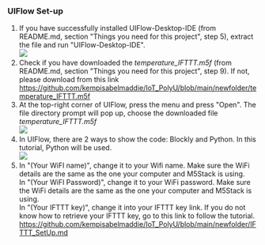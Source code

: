 ### UIFlow Set-up
1) If you have successfully installed UIFlow-Desktop-IDE (from README.md, section "Things you need for this project", step 5), extract the file and run "UIFlow-Desktop-IDE". <br/> <img src="https://user-images.githubusercontent.com/56757186/110102736-1ac20000-7de0-11eb-99e0-083316a503b4.png">
2) Check if you have downloaded the _temperature_IFTTT.m5f_ (from README.md, section "Things you need for this project", step 9). If not, please download from this link <br/> <https://github.com/kempisabelmaddie/IoT_PolyU/blob/main/newfolder/temperature_IFTTT.m5f>
3) At the top-right corner of UIFlow, press the menu and press "Open". The file directory prompt will pop up, choose the downloaded file _temperature_IFTTT.m5f_ <br/> <img src="https://user-images.githubusercontent.com/56757186/110104799-91f89380-7de2-11eb-990a-d274b2ce6568.png">
4) In UIFlow, there are 2 ways to show the code: Blockly and Python. In this tutorial, Python will be used.<br/> <img src='https://user-images.githubusercontent.com/80112384/113992250-d665cc00-9885-11eb-9753-5506367218c2.jpg'>
5) In "(Your WiFI name)", change it to your Wifi name. Make sure the WiFi details are the same as the one your computer and M5Stack is using. <br/> In "(Your WiFI Password)", change it to your WiFi password. Make sure the WiFi details are the same as the one your computer and M5Stack is using. <br/> In "(Your IFTTT key)", change it into your IFTTT key link. If you do not know how to retrieve your IFTTT key, go to this link to follow the tutorial.<br/> https://github.com/kempisabelmaddie/IoT_PolyU/blob/main/newfolder/IFTTT_SetUp.md
